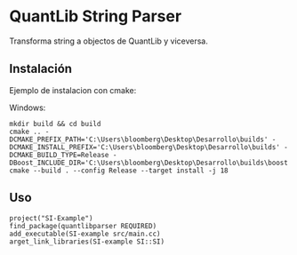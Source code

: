# QuantLib String Parser #

Transforma string a objectos de QuantLib y viceversa.

## Instalación ##

Ejemplo de instalacion con cmake:

Windows:

    mkdir build && cd build
    cmake .. -DCMAKE_PREFIX_PATH='C:\Users\bloomberg\Desktop\Desarrollo\builds' -DCMAKE_INSTALL_PREFIX='C:\Users\bloomberg\Desktop\Desarrollo\builds' -DCMAKE_BUILD_TYPE=Release -DBoost_INCLUDE_DIR='C:\Users\bloomberg\Desktop\Desarrollo\builds\boost'
    cmake --build . --config Release --target install -j 18



## Uso ##

    project("SI-Example")
    find_package(quantlibparser REQUIRED)
    add_executable(SI-example src/main.cc)
    arget_link_libraries(SI-example SI::SI)